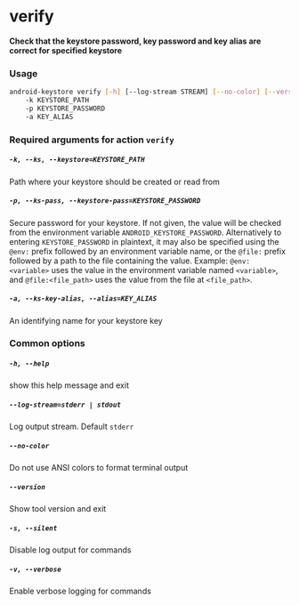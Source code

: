 
verify
======


**Check that the keystore password, key password and key alias are correct for specified keystore**
### Usage
```bash
android-keystore verify [-h] [--log-stream STREAM] [--no-color] [--version] [-s] [-v]
    -k KEYSTORE_PATH
    -p KEYSTORE_PASSWORD
    -a KEY_ALIAS
```
### Required arguments for action `verify`

##### `-k, --ks, --keystore=KEYSTORE_PATH`


Path where your keystore should be created or read from
##### `-p, --ks-pass, --keystore-pass=KEYSTORE_PASSWORD`


Secure password for your keystore. If not given, the value will be checked from the environment variable `ANDROID_KEYSTORE_PASSWORD`. Alternatively to entering `KEYSTORE_PASSWORD` in plaintext, it may also be specified using the `@env:` prefix followed by an environment variable name, or the `@file:` prefix followed by a path to the file containing the value. Example: `@env:<variable>` uses the value in the environment variable named `<variable>`, and `@file:<file_path>` uses the value from the file at `<file_path>`.
##### `-a, --ks-key-alias, --alias=KEY_ALIAS`


An identifying name for your keystore key
### Common options

##### `-h, --help`


show this help message and exit
##### `--log-stream=stderr | stdout`


Log output stream. Default `stderr`
##### `--no-color`


Do not use ANSI colors to format terminal output
##### `--version`


Show tool version and exit
##### `-s, --silent`


Disable log output for commands
##### `-v, --verbose`


Enable verbose logging for commands
